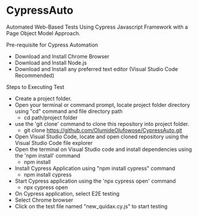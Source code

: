 # CypressAuto
 Automated Web-Based Tests Using Cypress Javascript Framework with a Page Object Model Approach.

Pre-requisite for Cypress Automation

- Download and Install Chrome Browser
- Download and Install Node.js
- Download and Install any preferred text editor (Visual Studio Code Recommended)

Steps to Executing Test
- Create a project folder.
- Open your terminal or command prompt, locate project folder directory using "cd" command and file directory path
  * cd path/project folder
- use the 'git clone' command to clone this repository into project folder.
  * git clone https://github.com/OlumideOlufowose/CypressAuto.git
- Open Visual Studio Code, locate and open cloned repository using the Visual Studio Code file explorer
- Open the terminal on Visual Studio code and install dependencies using the 'npm install' command
  * npm install
- Install Cypress Application using "npm install cypress" command
  * npm install cypress
- Start Cypress application using the 'npx cypress open' command
  * npx cypress open
- On Cypress application, select E2E testing
- Select Chrome browser
- Click on the test file named "new_quidax.cy.js" to start testing
